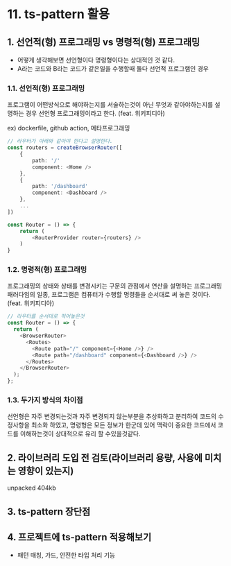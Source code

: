 # 11. ts-pattern 활용

## 1. 선언적(형) 프로그래밍 vs 명령적(형) 프로그래밍

- 어떻게 생각해보면 선언형이다 명령형이다는 상대적인 것 같다.
- A라는 코드와 B라는 코드가 같은일을 수행할때 둘다 선언적 프로그램인 경우

### 1.1. 선언적(형) 프로그래밍

프로그램이 어떤방식으로 해야하는지를 서술하는것이 아닌 무엇과 같아야하는지를 설명하는 경우 선언형 프로그래밍이라고 한다. (feat. 위키피디아)

ex) dockerfile, github action, 메타프로그래밍

```ts
// 라우터가 아래와 같아야 한다고 설명한다.
const routers = createBrowserRouter([
    {
        path: '/'
        component: <Home />
    },
    {
        path: '/dashboard'
        component: <Dashboard />
    },
    ...
])

const Router = () => {
    return (
        <RouterProvider router={routers} />
    )
}
```

### 1.2. 명령적(형) 프로그래밍

프로그래밍의 상태와 상태를 변경시키는 구문의 관점에서 연산을 설명하는 프로그래밍 패러다임의 일종, 프로그램은 컴퓨터가 수행할 명령들을 순서대로 써 놓은 것이다. (feat. 위키피디아)

```ts
// 라우터를 순서대로 적어놓은것
const Router = () => {
  return (
    <BrowserRouter>
      <Routes>
        <Route path="/" component={<Home />} />
        <Route path="/dashboard" component={<Dashboard />} />
      </Routes>
    </BrowserRouter>
  );
};
```

### 1.3. 두가지 방식의 차이점

선언형은 자주 변경되는것과 자주 변경되지 않는부분을 추상화하고 분리하여 코드의 수정사항을 최소화 하였고, 명령형은 모든 정보가 한군데 있어 맥락이 중요한 코드에서 코드를 이해하는것이 상대적으로 유리 할 수있을것같다.

## 2. 라이브러리 도입 전 검토(라이브러리 용량, 사용에 미치는 영향이 있는지)

unpacked 404kb

## 3. ts-pattern 장단점

## 4. 프로젝트에 ts-pattern 적용해보기

- 패턴 매칭, 가드, 안전한 타입 처리 기능
